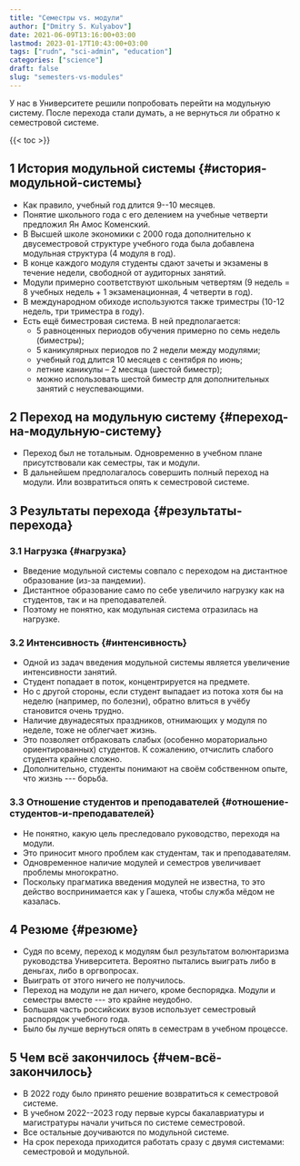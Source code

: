 ```yaml
---
title: "Семестры vs. модули"
author: ["Dmitry S. Kulyabov"]
date: 2021-06-09T13:16:00+03:00
lastmod: 2023-01-17T10:43:00+03:00
tags: ["rudn", "sci-admin", "education"]
categories: ["science"]
draft: false
slug: "semesters-vs-modules"
---
```


У нас в Университете решили попробовать перейти на модульную систему. После перехода стали думать, а не вернуться ли обратно к семестровой системе.

<!--more-->

{{< toc >}}


## <span class="section-num">1</span> История модульной системы {#история-модульной-системы}

-   Как правило, учебный год длится 9--10 месяцев.
-   Понятие школьного года с его делением на учебные четверти предложил Ян Амос Коменский.
-   В Высшей школе экономики с 2000 года дополнительно к двусеместровой структуре учебного года была добавлена модульная структура (4 модуля в год).
-   В конце каждого модуля студенты сдают зачеты и экзамены в течение недели, свободной от аудиторных занятий.
-   Модули примерно соответствуют школьным четвертям (9 недель = 8 учебных недель + 1 экзаменационная, 4 четверти в год).
-   В международном обиходе используются также триместры (10-12 недель, три триместра в году).
-   Есть ещё биместровая система. В ней предполагается:
    -   5 равноценных периодов обучения примерно по семь недель (биместры);
    -   5 каникулярных периодов по 2 недели между модулями;
    -   учебный год длится 10 месяцев с сентября по июнь;
    -   летние каникулы – 2 месяца (шестой биместр);
    -   можно использовать шестой биместр для дополнительных занятий с неуспевающими.


## <span class="section-num">2</span> Переход на модульную систему {#переход-на-модульную-систему}

-   Переход был не тотальным. Одновременно в учебном плане присутствовали как семестры, так и модули.
-   В дальнейшем предполагалось совершить полный переход на модули. Или возвратиться опять к семестровой системе.


## <span class="section-num">3</span> Результаты перехода {#результаты-перехода}


### <span class="section-num">3.1</span> Нагрузка {#нагрузка}

-   Введение модульной системы совпало с переходом на дистантное образование (из-за пандемии).
-   Дистантное образование само по себе увеличило нагрузку как на студентов, так и на преподавателей.
-   Поэтому не понятно, как модульная система отразилась на нагрузке.


### <span class="section-num">3.2</span> Интенсивность {#интенсивность}

-   Одной из задач введения модульной системы является увеличение интенсивности занятий.
-   Студент попадает в поток, концентрируется на предмете.
-   Но с другой стороны, если студент выпадает из потока хотя бы на неделю (например, по болезни), обратно влиться в учёбу становится очень трудно.
-   Наличие двунадесятых праздников, отнимающих у модуля по неделе, тоже не облегчает жизнь.
-   Это позволяет отбраковать слабых (особенно мораториально ориентированных) студентов. К сожалению, отчислить слабого студента крайне сложно.
-   Дополнительно, студенты понимают на своём собственном опыте, что жизнь --- борьба.


### <span class="section-num">3.3</span> Отношение студентов и преподавателей {#отношение-студентов-и-преподавателей}

-   Не понятно, какую цель преследовало руководство, переходя на модули.
-   Это приносит много проблем как студентам, так и преподавателям.
-   Одновременное наличие модулей и семестров увеличивает проблемы многократно.
-   Поскольку прагматика введения модулей не известна, то это действо воспринимается как у Гашека, чтобы служба мёдом не казалась.


## <span class="section-num">4</span> Резюме {#резюме}

-   Судя по всему, переход к модулям был результатом волюнтаризма руководства Университета. Вероятно пытались выиграть либо в деньгах, либо в оргвопросах.
-   Выиграть от этого ничего не получилось.
-   Переход на модули не дал ничего, кроме беспорядка. Модули и семестры вместе --- это крайне неудобно.
-   Большая часть российских вузов использует семестровый распорядок учебного года.
-   Было бы лучше вернуться опять в семестрам в учебном процессе.


## <span class="section-num">5</span> Чем всё закончилось {#чем-всё-закончилось}

-   В 2022 году было принято решение возвратиться к семестровой системе.
-   В учебном 2022--2023 году первые курсы бакалавриатуры и магистратуры начали учиться по системе семестровой.
-   Все остальные доучиваются по модульной системе.
-   На срок перехода приходится работать сразу с двумя системами: семестровой и модульной.
